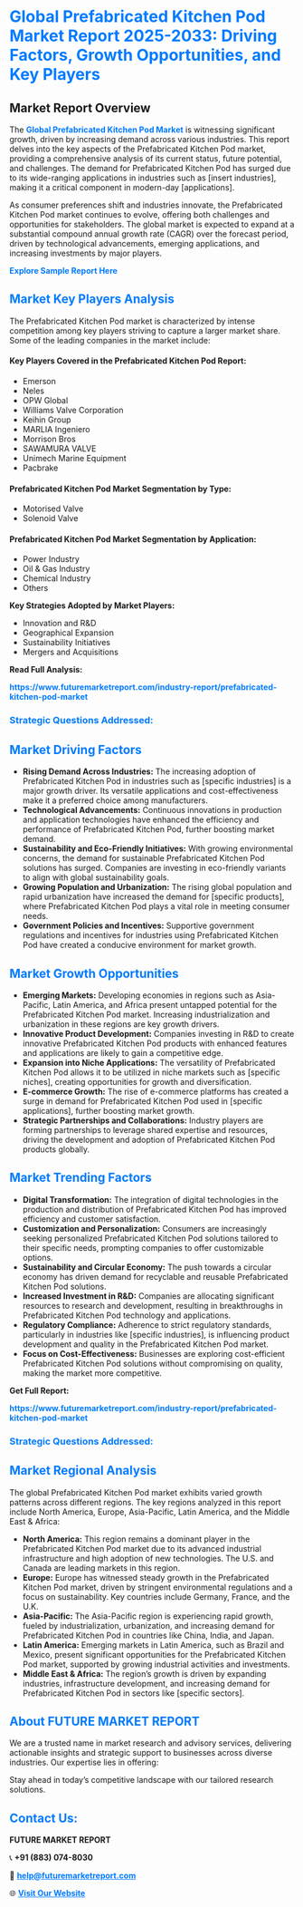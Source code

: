 <h1 style="color: #007BFF;">Global Prefabricated Kitchen Pod Market Report 2025-2033: Driving Factors, Growth Opportunities, and Key Players</h1>

<section id="overview">
<h2>Market Report Overview</h2>
<p>The <a href="https://www.futuremarketreport.com/industry-report/prefabricated-kitchen-pod-market" style="color: #007BFF; text-decoration: none;"><strong>Global Prefabricated Kitchen Pod Market</strong></a> is witnessing significant growth, driven by increasing demand across various industries. This report delves into the key aspects of the Prefabricated Kitchen Pod market, providing a comprehensive analysis of its current status, future potential, and challenges. The demand for Prefabricated Kitchen Pod has surged due to its wide-ranging applications in industries such as [insert industries], making it a critical component in modern-day [applications].</p>
<p>As consumer preferences shift and industries innovate, the Prefabricated Kitchen Pod market continues to evolve, offering both challenges and opportunities for stakeholders. The global market is expected to expand at a substantial compound annual growth rate (CAGR) over the forecast period, driven by technological advancements, emerging applications, and increasing investments by major players.</p>
</section>

<section id="overview">
<p><a href="https://www.futuremarketreport.com/request-sample/reportId=31839" style="color: #007BFF; text-decoration: none;"><strong>Explore Sample Report Here</strong></a></p>
</section>

<section id="key-players">
<h2 style="color: #007BFF;">Market Key Players Analysis</h2>
<p>The Prefabricated Kitchen Pod market is characterized by intense competition among key players striving to capture a larger market share. Some of the leading companies in the market include:</p>
<h4>Key Players Covered in the Prefabricated Kitchen Pod Report:</h4>
<ul><li>Emerson</li><li>Neles</li><li>OPW Global</li><li>Williams Valve Corporation</li><li>Keihin Group</li><li>MARLIA Ingeniero</li><li>Morrison Bros</li><li>SAWAMURA VALVE</li><li>Unimech Marine Equipment</li><li>Pacbrake</li></ul>
<h4>Prefabricated Kitchen Pod Market Segmentation by Type:</h4>
<ul><li>Motorised Valve</li><li>Solenoid Valve</li></ul>

<h4>Prefabricated Kitchen Pod Market Segmentation by Application:</h4>
<ul><li>Power Industry</li><li>Oil &amp; Gas Industry</li><li>Chemical Industry</li><li>Others</li></ul>
<p><strong>Key Strategies Adopted by Market Players:</strong></p>
<ul>
<li>Innovation and R&D</li>
<li>Geographical Expansion</li>
<li>Sustainability Initiatives</li>
<li>Mergers and Acquisitions</li>
</ul>
</section>

<section>
<p><strong>Read Full Analysis: </strong></p><a href="https://www.futuremarketreport.com/industry-report/prefabricated-kitchen-pod-market" style="color: #007BFF; text-decoration: none;"><strong>https://www.futuremarketreport.com/industry-report/prefabricated-kitchen-pod-market</strong></a>
<h3 style="color: #007BFF;">Strategic Questions Addressed:</h3>
</section>

<section id="driving-factors">
<h2 style="color: #007BFF;">Market Driving Factors</h2>
<ul>
<li><strong>Rising Demand Across Industries:</strong> The increasing adoption of Prefabricated Kitchen Pod in industries such as [specific industries] is a major growth driver. Its versatile applications and cost-effectiveness make it a preferred choice among manufacturers.</li>
<li><strong>Technological Advancements:</strong> Continuous innovations in production and application technologies have enhanced the efficiency and performance of Prefabricated Kitchen Pod, further boosting market demand.</li>
<li><strong>Sustainability and Eco-Friendly Initiatives:</strong> With growing environmental concerns, the demand for sustainable Prefabricated Kitchen Pod solutions has surged. Companies are investing in eco-friendly variants to align with global sustainability goals.</li>
<li><strong>Growing Population and Urbanization:</strong> The rising global population and rapid urbanization have increased the demand for [specific products], where Prefabricated Kitchen Pod plays a vital role in meeting consumer needs.</li>
<li><strong>Government Policies and Incentives:</strong> Supportive government regulations and incentives for industries using Prefabricated Kitchen Pod have created a conducive environment for market growth.</li>
</ul>
</section>

<section id="growth-opportunities">
<h2 style="color: #007BFF;">Market Growth Opportunities</h2>
<ul>
<li><strong>Emerging Markets:</strong> Developing economies in regions such as Asia-Pacific, Latin America, and Africa present untapped potential for the Prefabricated Kitchen Pod market. Increasing industrialization and urbanization in these regions are key growth drivers.</li>
<li><strong>Innovative Product Development:</strong> Companies investing in R&D to create innovative Prefabricated Kitchen Pod products with enhanced features and applications are likely to gain a competitive edge.</li>
<li><strong>Expansion into Niche Applications:</strong> The versatility of Prefabricated Kitchen Pod allows it to be utilized in niche markets such as [specific niches], creating opportunities for growth and diversification.</li>
<li><strong>E-commerce Growth:</strong> The rise of e-commerce platforms has created a surge in demand for Prefabricated Kitchen Pod used in [specific applications], further boosting market growth.</li>
<li><strong>Strategic Partnerships and Collaborations:</strong> Industry players are forming partnerships to leverage shared expertise and resources, driving the development and adoption of Prefabricated Kitchen Pod products globally.</li>
</ul>
</section>

<section id="trending-factors">
<h2 style="color: #007BFF;">Market Trending Factors</h2>
<ul>
<li><strong>Digital Transformation:</strong> The integration of digital technologies in the production and distribution of Prefabricated Kitchen Pod has improved efficiency and customer satisfaction.</li>
<li><strong>Customization and Personalization:</strong> Consumers are increasingly seeking personalized Prefabricated Kitchen Pod solutions tailored to their specific needs, prompting companies to offer customizable options.</li>
<li><strong>Sustainability and Circular Economy:</strong> The push towards a circular economy has driven demand for recyclable and reusable Prefabricated Kitchen Pod solutions.</li>
<li><strong>Increased Investment in R&D:</strong> Companies are allocating significant resources to research and development, resulting in breakthroughs in Prefabricated Kitchen Pod technology and applications.</li>
<li><strong>Regulatory Compliance:</strong> Adherence to strict regulatory standards, particularly in industries like [specific industries], is influencing product development and quality in the Prefabricated Kitchen Pod market.</li>
<li><strong>Focus on Cost-Effectiveness:</strong> Businesses are exploring cost-efficient Prefabricated Kitchen Pod solutions without compromising on quality, making the market more competitive.</li>
</ul>
</section>

<section>
<p><strong>Get Full Report: </strong></p><a href="https://www.futuremarketreport.com/industry-report/prefabricated-kitchen-pod-market" style="color: #007BFF; text-decoration: none;"><strong>https://www.futuremarketreport.com/industry-report/prefabricated-kitchen-pod-market</strong></a>
<h3 style="color: #007BFF;">Strategic Questions Addressed:</h3>
</section>


<section id="regional-analysis">
<h2 style="color: #007BFF;">Market Regional Analysis</h2>
<p>The global Prefabricated Kitchen Pod market exhibits varied growth patterns across different regions. The key regions analyzed in this report include North America, Europe, Asia-Pacific, Latin America, and the Middle East & Africa:</p>
<ul>
<li><strong>North America:</strong> This region remains a dominant player in the Prefabricated Kitchen Pod market due to its advanced industrial infrastructure and high adoption of new technologies. The U.S. and Canada are leading markets in this region.</li>
<li><strong>Europe:</strong> Europe has witnessed steady growth in the Prefabricated Kitchen Pod market, driven by stringent environmental regulations and a focus on sustainability. Key countries include Germany, France, and the U.K.</li>
<li><strong>Asia-Pacific:</strong> The Asia-Pacific region is experiencing rapid growth, fueled by industrialization, urbanization, and increasing demand for Prefabricated Kitchen Pod in countries like China, India, and Japan.</li>
<li><strong>Latin America:</strong> Emerging markets in Latin America, such as Brazil and Mexico, present significant opportunities for the Prefabricated Kitchen Pod market, supported by growing industrial activities and investments.</li>
<li><strong>Middle East & Africa:</strong> The region’s growth is driven by expanding industries, infrastructure development, and increasing demand for Prefabricated Kitchen Pod in sectors like [specific sectors].</li>
</ul>
</section>

<footer>
<h2 style="color: #007BFF;">About FUTURE MARKET REPORT</h2>
<p>We are a trusted name in market research and advisory services, delivering actionable insights and strategic support to businesses across diverse industries. Our expertise lies in offering:</p>

<p>Stay ahead in today’s competitive landscape with our tailored research solutions.</p>

<h2 style="color: #007BFF;">Contact Us:</h2>
<p><strong>FUTURE MARKET REPORT</strong></p>
<p>📞 <strong>+91 (883) 074-8030</strong></p>
<p>📧 <strong><a href="mailto:help@futuremarketreport.com" style="color: #007BFF;">help@futuremarketreport.com</a></strong></p>
<p>🌐 <strong><a href="https://www.futuremarketreport.com/" style="color: #007BFF;">Visit Our Website</a></strong></p>
</footer>